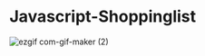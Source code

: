 # Javascript-Shoppinglist

![ezgif com-gif-maker (2)](https://user-images.githubusercontent.com/82692118/125104744-ae9e3280-e118-11eb-9132-01ca3b9e61e1.gif)
